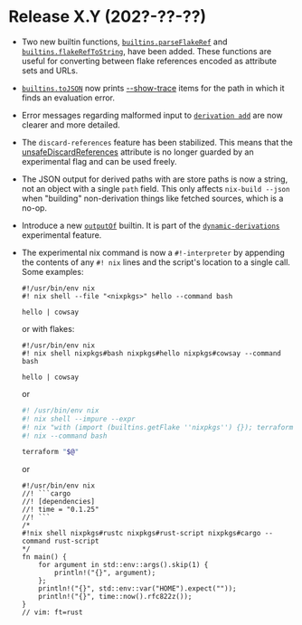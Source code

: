 # Release X.Y (202?-??-??)

- Two new builtin functions,
  [`builtins.parseFlakeRef`](@docroot@/language/builtins.md#builtins-parseFlakeRef)
  and
  [`builtins.flakeRefToString`](@docroot@/language/builtins.md#builtins-flakeRefToString),
  have been added.
  These functions are useful for converting between flake references encoded as attribute sets and URLs.

- [`builtins.toJSON`](@docroot@/language/builtins.md#builtins-parseFlakeRef) now prints [--show-trace](@docroot@/command-ref/conf-file.html#conf-show-trace) items for the path in which it finds an evaluation error.

- Error messages regarding malformed input to [`derivation add`](@docroot@/command-ref/new-cli/nix3-derivation-add.md) are now clearer and more detailed.

- The `discard-references` feature has been stabilized.
  This means that the
  [unsafeDiscardReferences](@docroot@/contributing/experimental-features.md#xp-feature-discard-references)
  attribute is no longer guarded by an experimental flag and can be used
  freely.

- The JSON output for derived paths with are store paths is now a string, not an object with a single `path` field.
  This only affects `nix-build --json` when "building" non-derivation things like fetched sources, which is a no-op.

- Introduce a new [`outputOf`](@docroot@/language/builtins.md#builtins-outputOf) builtin.
  It is part of the [`dynamic-derivations`](@docroot@/contributing/experimental-features.md#xp-feature-dynamic-derivations) experimental feature.

- The experimental nix command is now a `#!-interpreter` by appending the
  contents of any `#! nix` lines and the script's location to a single call.
  Some examples:
  ```
  #!/usr/bin/env nix
  #! nix shell --file "<nixpkgs>" hello --command bash

  hello | cowsay
  ```
  or with flakes:
  ```
  #!/usr/bin/env nix
  #! nix shell nixpkgs#bash nixpkgs#hello nixpkgs#cowsay --command bash

  hello | cowsay
  ```
  or
  ```bash
  #! /usr/bin/env nix
  #! nix shell --impure --expr
  #! nix "with (import (builtins.getFlake ''nixpkgs'') {}); terraform.withPlugins (plugins: [ plugins.openstack ])"
  #! nix --command bash

  terraform "$@"
  ```
  or
  ```
  #!/usr/bin/env nix
  //! ```cargo
  //! [dependencies]
  //! time = "0.1.25"
  //! ```
  /*
  #!nix shell nixpkgs#rustc nixpkgs#rust-script nixpkgs#cargo --command rust-script
  */
  fn main() {
      for argument in std::env::args().skip(1) {
          println!("{}", argument);
      };
      println!("{}", std::env::var("HOME").expect(""));
      println!("{}", time::now().rfc822z());
  }
  // vim: ft=rust
  ```

